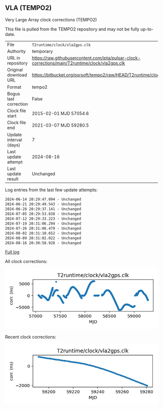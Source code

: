 
## VLA (TEMPO2)

Very Large Array clock corrections (TEMPO2)

This file is pulled from the TEMPO2 repository and may not be fully
up-to-date.

|     |     |
|:--- |:--- |
| File | `T2runtime/clock/vla2gps.clk` |
| Authority | temporary |
| URL in repository | <https://raw.githubusercontent.com/ipta/pulsar-clock-corrections/main/T2runtime/clock/vla2gps.clk> |
| Original download URL | <https://bitbucket.org/psrsoft/tempo2/raw/HEAD/T2runtime/clock/vla2gps.clk> |
| Format | tempo2 |
| Bogus last correction | False |
| Clock file start | 2015-02-01 MJD 57054.6 |
| Clock file end | 2021-03-07 MJD 59280.5 |
| Update interval (days) | 7 |
| Last update attempt | 2024-08-16 |
| Last update result | Unchanged |

Log entries from the last few update attempts:
```
2024-06-14 20:29:47.094 - Unchanged
2024-06-21 20:29:49.543 - Unchanged
2024-06-28 20:29:37.141 - Unchanged
2024-07-05 20:29:53.838 - Unchanged
2024-07-12 20:29:33.223 - Unchanged
2024-07-19 20:31:06.294 - Unchanged
2024-07-26 20:31:06.479 - Unchanged
2024-08-02 20:31:10.652 - Unchanged
2024-08-09 20:31:02.022 - Unchanged
2024-08-16 20:30:58.928 - Unchanged
```
[Full log](https://raw.githubusercontent.com/ipta/pulsar-clock-corrections/main/log/T2runtime/clock/vla2gps.clk.log)


All clock corrections:

![plot of all clock corrections](vla2gps.clk.png "All corrections")

Recent clock corrections:

![plot of recent clock corrections](vla2gps.clk.short.png "Recent corrections")

